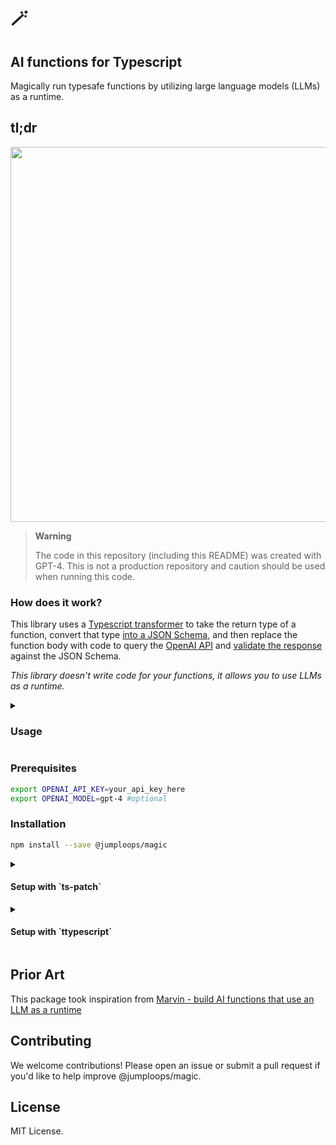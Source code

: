 # 🪄

## AI functions for Typescript

Magically run typesafe functions by utilizing large language models (LLMs) as a runtime. 

## tl;dr

<img src="https://user-images.githubusercontent.com/8540079/230755514-56193e38-019b-4a33-bd68-a0268fa0b787.png" width="600">

> **Warning**
>
> The code in this repository (including this README) was created with GPT-4. This is not a production repository and caution should be used when running this code. 

### How does it work? 

This library uses a [Typescript transformer](https://github.com/itsdouges/typescript-transformer-handbook) to take the return type of a function, convert that type [into a JSON Schema](https://github.com/YousefED/typescript-json-schema), and then replace the function body with code to query the [OpenAI API](https://github.com/openai/openai-node) and [validate the response](https://github.com/ajv-validator/ajv) against the JSON Schema.

_This library doesn't write code for your functions, it allows you to use LLMs as a runtime._


<details><summary><h3>Usage </h3></summary>

Transform your TypeScript functions by adding the `//@magic` comment.

Here's an example function:

```typescript
// @magic
async function example(): Promise<Mountain> {
  //Return the 3rd highest mountain
}
```

When this function is called, it'll leverage an AI language model like `GPT-4` and return the following result:

```typescript
{ name: 'Kangchenjunga', height: { meters: 8586, feet: 28169 } }
```

> **Note**: In this example, `Mountain` is defined as:
>
> ```typescript
> interface Height {
>   meters: number;
>   feet: number;
> }
> 
> interface Mountain {
>   name: string;
>   height: Height;
> }
> ```

</details>

### Prerequisites 

```bash
export OPENAI_API_KEY=your_api_key_here
export OPENAI_MODEL=gpt-4 #optional
```

### Installation

```bash
npm install --save @jumploops/magic
```

<details><summary><h4>Setup with `ts-patch`</h4></summary>
 
```bash
npm install -D ts-patch
ts-patch install
```

Now, add the plugin to your `tsconfig.json`:
```json
{
  "compilerOptions": {
    "plugins": [
      { "transform": "@jumploops/magic" }
    ]
  }
}
```
</details>

<details><summary><h4>Setup with `ttypescript`</h4></summary>

Install ttypescript:

```bash
npm i -D ttypescript
```

Next, add the plugin to your `tsconfig.json`:
```json
{
  "compilerOptions": {
    "plugins": [
      { "transform": "@jumploops/magic" }
    ]
  }
}
```

Compile your project using ttypescript:

```bash
ttsc
```

</details>

## Prior Art
This package took inspiration from [Marvin - build AI functions that use an LLM as a runtime](https://news.ycombinator.com/item?id=35366838)

## Contributing

We welcome contributions! Please open an issue or submit a pull request if you'd like to help improve @jumploops/magic.

## License

MIT License.
